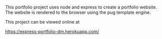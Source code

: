 This portfolio project uses node and express to create a portfolio website. The website is rendered to the browser using the pug template engine.

This project can be viewed online at 

https://express-portfolio-dm.herokuapp.com/
